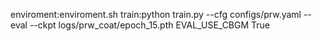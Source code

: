 enviroment:enviroment.sh
train:python train.py --cfg configs/prw.yaml --eval --ckpt logs/prw_coat/epoch_15.pth EVAL_USE_CBGM True
